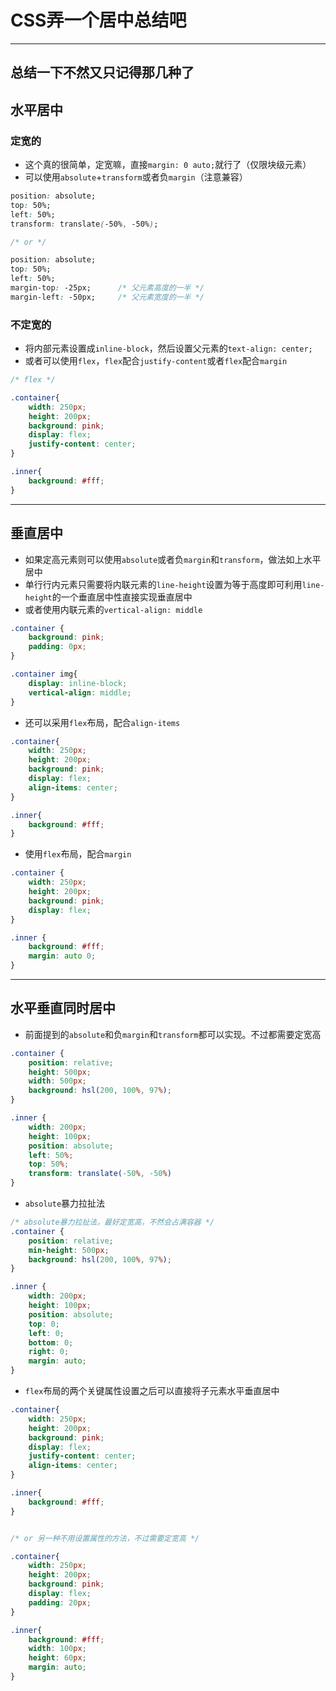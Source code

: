 # CSS弄一个居中总结吧

---

## 总结一下不然又只记得那几种了

## 水平居中

### 定宽的

- 这个真的很简单，定宽嘛，直接`margin: 0 auto;`就行了（仅限块级元素）
- 可以使用`absolute`+`transform`或者负`margin`（注意兼容）

```css
position: absolute;
top: 50%;
left: 50%;
transform: translate(-50%, -50%);

/* or */

position: absolute;
top: 50%;
left: 50%;
margin-top: -25px;		/* 父元素高度的一半 */
margin-left: -50px;		/* 父元素宽度的一半 */
```

### 不定宽的

- 将内部元素设置成`inline-block`，然后设置父元素的`text-align: center;`
- 或者可以使用`flex`，`flex`配合`justify-content`或者`flex`配合`margin`

```css
/* flex */

.container{
    width: 250px;
    height: 200px;
    background: pink;
    display: flex;
    justify-content: center;
}

.inner{
    background: #fff;
}
```



---

## 垂直居中

- 如果定高元素则可以使用`absolute`或者负`margin`和`transform`，做法如上水平居中
- 单行行内元素只需要将内联元素的`line-height`设置为等于高度即可利用`line-height`的一个垂直居中性直接实现垂直居中
- 或者使用内联元素的`vertical-align: middle`

```css
.container {
	background: pink;
	padding: 0px;
}

.container img{
	display: inline-block;
	vertical-align: middle;
}
```

- 还可以采用`flex`布局，配合`align-items`

```css
.container{
    width: 250px;
    height: 200px;
    background: pink;
    display: flex;
    align-items: center;
}

.inner{
    background: #fff;
}
```

- 使用`flex`布局，配合`margin`

```css
.container {
    width: 250px;
    height: 200px;
    background: pink;
    display: flex;
}

.inner {
    background: #fff;
    margin: auto 0;
}
```



---

## 水平垂直同时居中

- 前面提到的`absolute`和负`margin`和`transform`都可以实现。不过都需要定宽高

```css
.container {
	position: relative; 
	height: 500px;
    width: 500px;
	background: hsl(200, 100%, 97%);
}

.inner {
	width: 200px;
	height: 100px;
	position: absolute;
	left: 50%;
    top: 50%;
    transform: translate(-50%, -50%)
}
```

- `absolute`暴力拉扯法

```css
/* absolute暴力拉扯法，最好定宽高，不然会占满容器 */
.container {
	position: relative; 
	min-height: 500px;
	background: hsl(200, 100%, 97%);
}

.inner {
	width: 200px;
	height: 100px;
	position: absolute;
	top: 0;
	left: 0;
	bottom: 0;
	right: 0;
	margin: auto;
}
```

- `flex`布局的两个关键属性设置之后可以直接将子元素水平垂直居中

```css
.container{
    width: 250px;
    height: 200px;
    background: pink;
    display: flex;
    justify-content: center;
    align-items: center;
}

.inner{
    background: #fff;
}


/* or 另一种不用设置属性的方法，不过需要定宽高 */

.container{
    width: 250px;
    height: 200px;
    background: pink;
    display: flex;
    padding: 20px;
}

.inner{
    background: #fff;
    width: 100px;
    height: 60px;
    margin: auto;
}
```
